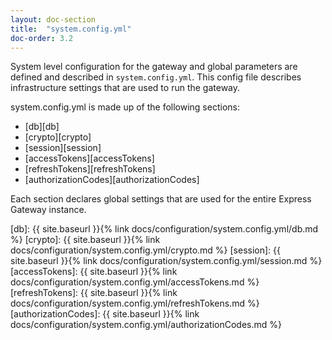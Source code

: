 ```yaml
---
layout: doc-section
title:  "system.config.yml"
doc-order: 3.2
---
```

System level configuration for the gateway and global parameters are defined and described in `system.config.yml`.  This config file describes infrastructure settings that are used to run the gateway.

system.config.yml is made up of the following sections:

- [db][db]
- [crypto][crypto]
- [session][session]
- [accessTokens][accessTokens]
- [refreshTokens][refreshTokens]
- [authorizationCodes][authorizationCodes]

Each section declares global settings that are used for the entire Express Gateway instance.

[db]: {{ site.baseurl }}{% link docs/configuration/system.config.yml/db.md %}
[crypto]: {{ site.baseurl }}{% link docs/configuration/system.config.yml/crypto.md %}
[session]: {{ site.baseurl }}{% link docs/configuration/system.config.yml/session.md %}
[accessTokens]: {{ site.baseurl }}{% link docs/configuration/system.config.yml/accessTokens.md %}
[refreshTokens]: {{ site.baseurl }}{% link docs/configuration/system.config.yml/refreshTokens.md %}
[authorizationCodes]: {{ site.baseurl }}{% link docs/configuration/system.config.yml/authorizationCodes.md %}

